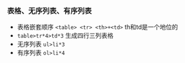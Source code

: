 ### 表格、无序列表、有序列表
* 表格嵌套顺序 `<table> <tr> <th>+<td>`  th和td是一个地位的
* `table>tr*4>td*3` 生成四行三列表格
* 无序列表 `ul>li*3`
* 有序列表 `ol>li*4`
